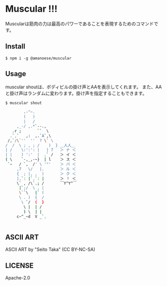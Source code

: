 # Muscular !!!

Muscularは筋肉の力は最高のパワーであることを表現するためのコマンドです。

## Install

```npm install
$ npm i -g @amanoese/muscular
```

## Usage

muscular shoutは、ボディビルの掛け声とAAを表示してくれます。
また、AAと掛け声はランダムに変わります。掛け声を指定することもできます。

```bash
$ muscular shout

        .-"~.           
        (   )           
        |   /           
     ,_-/ ,.*`--.,      
   .r ;       ``  \     
  .`,`   ,:  ,.`A`,\    
 /,`/\`''  ''  ? \` \   
/  /  \ ; , ; /    )  } ＿人人＿
| /    \:':': |   | 7   ＞ ナ ＜
| |    ) ':'  |  ,` /   ＞ イ ＜
( \    `-,_,-~}  | l    ＞ ス ＜
 `~   / `,  /' \ '"'    ＞ バ ＜
     ,7   \/   |.       ＞ ル ＜
     {  ; |, ,  )       ＞ ク ＜
     |,`: |`,`: |       ＞ ！ ＜
     \` , /\`.; /       ￣Y^Y^￣
      |`;/  \ , |       
      \``\   |` (       
      \ . )  {  /       
       \ `/  (  }       
        \ |  | /        
        ) \  | |        
     c~^_~d  V _`,      
                        

```

## ASCII ART
ASCII ART by "Seito Taka" (CC BY-NC-SA)

## LICENSE
Apache-2.0

